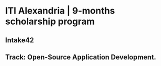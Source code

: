 # ITI Alexandria | 9-months scholarship program
## Intake42 
## Track: Open-Source Application Development.